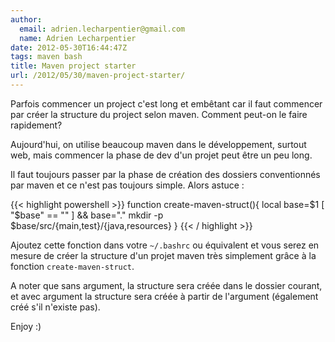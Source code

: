 ```yaml
---
author:
  email: adrien.lecharpentier@gmail.com
  name: Adrien Lecharpentier
date: 2012-05-30T16:44:47Z
tags: maven bash
title: Maven project starter
url: /2012/05/30/maven-project-starter/
---
```


Parfois commencer un project c'est long et embêtant car il faut commencer par créer la structure du project selon maven. Comment peut-on le faire rapidement?

Aujourd'hui, on utilise beaucoup maven dans le développement, surtout
web, mais commencer la phase de dev d'un projet peut être un peu long.

Il faut toujours passer par la phase de création des dossiers
conventionnés par maven et ce n'est pas toujours simple. Alors astuce :

{{< highlight powershell >}}
function create-maven-struct(){
  local base=$1
  [ "$base" == "" ] && base="."
  mkdir -p $base/src/{main,test}/{java,resources}
}
{{< / highlight >}}

Ajoutez cette fonction dans votre `~/.bashrc` ou équivalent et vous
serez en mesure de créer la structure d'un projet maven très simplement
grâce à la fonction `create-maven-struct`.

A noter que sans argument, la structure sera créée dans le dossier
courant, et avec argument la structure sera créée à partir de
l'argument (également créé s'il n'existe pas).

Enjoy :)
